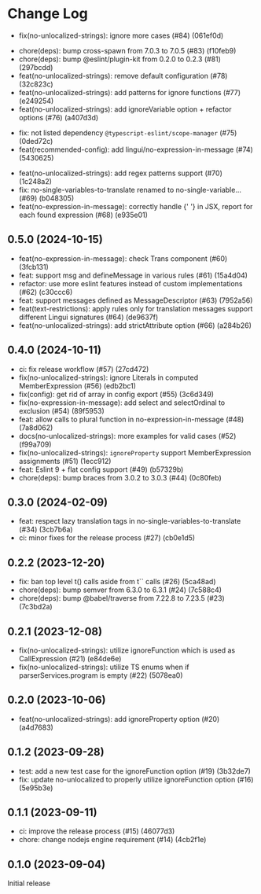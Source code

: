 # Change Log

- fix(no-unlocalized-strings): ignore more cases (#84) (061ef0d)

* chore(deps): bump cross-spawn from 7.0.3 to 7.0.5 (#83) (f10feb9)
* chore(deps): bump @eslint/plugin-kit from 0.2.0 to 0.2.3 (#81) (297bcdd)
* feat(no-unlocalized-strings): remove default configuration (#78) (32c823c)
* feat(no-unlocalized-strings): add patterns for ignore functions (#77) (e249254)
* feat(no-unlocalized-strings): add ignoreVariable option + refactor options (#76) (a407d3d)

- fix: not listed dependency `@typescript-eslint/scope-manager` (#75) (0ded72c)
- feat(recommended-config): add lingui/no-expression-in-message (#74) (5430625)

* feat(no-unlocalized-strings): add regex patterns support (#70) (1c248a2)
* fix: no-single-variables-to-translate renamed to no-single-variable... (#69) (b048305)
* feat(no-expression-in-message): correctly handle {' '} in JSX, report for each found expression (#68) (e935e01)

## 0.5.0 (2024-10-15)

- feat(no-expression-in-message): check Trans component (#60) (3fcb131)
- feat: support msg and defineMessage in various rules (#61) (15a4d04)
- refactor: use more eslint features instead of custom implementations (#62) (c30ccc6)
- feat: support messages defined as MessageDescriptor (#63) (7952a56)
- feat(text-restrictions): apply rules only for translation messages support different Lingui signatures (#64) (de9637f)
- feat(no-unlocalized-strings): add strictAttribute option (#66) (a284b26)

## 0.4.0 (2024-10-11)

- ci: fix release workflow (#57) (27cd472)
- fix(no-unlocalized-strings): ignore Literals in computed MemberExpression (#56) (edb2bc1)
- fix(config): get rid of array in config export (#55) (3c6d349)
- fix(no-expression-in-message): add select and selectOrdinal to exclusion (#54) (89f5953)
- feat: allow calls to plural function in no-expression-in-message (#48) (7a8d062)
- docs(no-unlocalized-strings): more examples for valid cases (#52) (f99a709)
- fix(no-unlocalized-strings): `ignoreProperty` support MemberExpression assignments (#51) (1ecc912)
- feat: Eslint 9 + flat config support (#49) (b57329b)
- chore(deps): bump braces from 3.0.2 to 3.0.3 (#44) (0c80feb)

## 0.3.0 (2024-02-09)

- feat: respect lazy translation tags in no-single-variables-to-translate (#34) (3cb7b6a)
- ci: minor fixes for the release process (#27) (cb0e1d5)

## 0.2.2 (2023-12-20)

- fix: ban top level t() calls aside from t`` calls (#26) (5ca48ad)
- chore(deps): bump semver from 6.3.0 to 6.3.1 (#24) (7c588c4)
- chore(deps): bump @babel/traverse from 7.22.8 to 7.23.5 (#23) (7c3bd2a)

## 0.2.1 (2023-12-08)

- fix(no-unlocalized-strings): utilize ignoreFunction which is used as CallExpression (#21) (e84de6e)
- fix(no-unlocalized-strings): utilize TS enums when if parserServices.program is empty (#22) (5078ea0)

## 0.2.0 (2023-10-06)

- feat(no-unlocalized-strings): add ignoreProperty option (#20) (a4d7683)

## 0.1.2 (2023-09-28)

- test: add a new test case for the ignoreFunction option (#19) (3b32de7)
- fix: update no-unlocalized to properly utilize ignoreFunction option (#16) (5e95b3e)

## 0.1.1 (2023-09-11)

- ci: improve the release process (#15) (46077d3)
- chore: change nodejs engine requirement (#14) (4cb2f1e)

## 0.1.0 (2023-09-04)

Initial release
